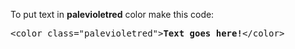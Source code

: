 To put text in <b>palevioletred</b> color make this code:
<pre>&lt;color class="palevioletred"&gt;<b>Text goes here!</b>&lt;/color&gt;</pre>
